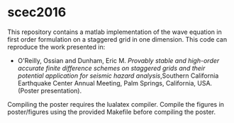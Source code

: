# scec2016
This repository contains a matlab implementation of the wave equation in first order formulation on a staggered
grid in one dimension. This code can reproduce the work presented in:

* O'Reilly, Ossian and Dunham, Eric M. 
*Provably stable and high-order accurate finite difference schemes on staggered grids and their potential application for seismic hazard analysis*,Southern California Earthquake Center Annual Meeting, Palm Springs, California, USA. (Poster presentation). 

Compiling the poster requires the lualatex compiler. Compile the figures in poster/figures using the provided Makefile
before compiling the poster.
                                                           
